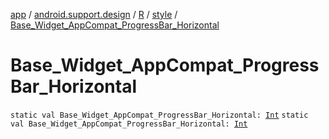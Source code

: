 [app](../../../index.md) / [android.support.design](../../index.md) / [R](../index.md) / [style](index.md) / [Base_Widget_AppCompat_ProgressBar_Horizontal](.)

# Base_Widget_AppCompat_ProgressBar_Horizontal

`static val Base_Widget_AppCompat_ProgressBar_Horizontal: `[`Int`](https://kotlinlang.org/api/latest/jvm/stdlib/kotlin/-int/index.html)
`static val Base_Widget_AppCompat_ProgressBar_Horizontal: `[`Int`](https://kotlinlang.org/api/latest/jvm/stdlib/kotlin/-int/index.html)